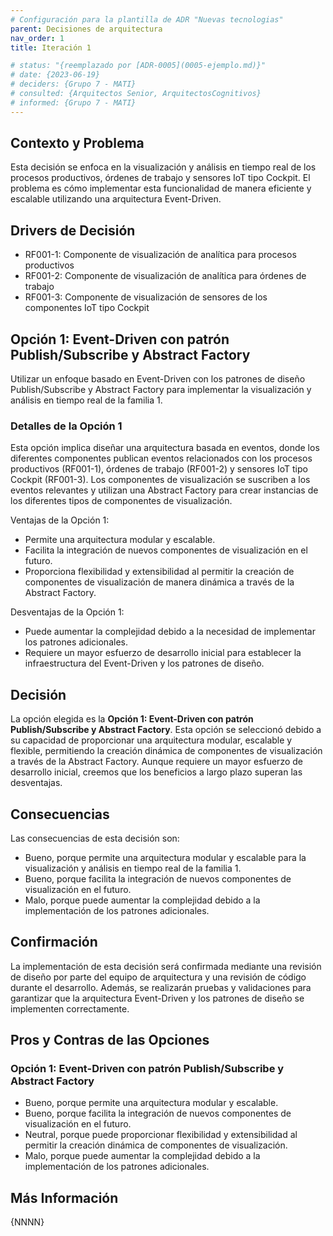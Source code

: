 ```yaml
---
# Configuración para la plantilla de ADR "Nuevas tecnologias"
parent: Decisiones de arquitectura
nav_order: 1
title: Iteración 1

# status: "{reemplazado por [ADR-0005](0005-ejemplo.md)}"
# date: {2023-06-19}
# deciders: {Grupo 7 - MATI}
# consulted: {Arquitectos Senior, ArquitectosCognitivos}
# informed: {Grupo 7 - MATI}
---
```

## Contexto y Problema

Esta decisión se enfoca en la visualización y análisis en tiempo real de los procesos productivos, órdenes de trabajo y sensores IoT tipo Cockpit. El problema es cómo implementar esta funcionalidad de manera eficiente y escalable utilizando una arquitectura Event-Driven.

## Drivers de Decisión

* RF001-1: Componente de visualización de analítica para procesos productivos
* RF001-2: Componente de visualización de analítica para órdenes de trabajo
* RF001-3: Componente de visualización de sensores de los componentes IoT tipo Cockpit

## Opción 1: Event-Driven con patrón Publish/Subscribe y Abstract Factory

Utilizar un enfoque basado en Event-Driven con los patrones de diseño Publish/Subscribe y Abstract Factory para implementar la visualización y análisis en tiempo real de la familia 1.

### Detalles de la Opción 1

Esta opción implica diseñar una arquitectura basada en eventos, donde los diferentes componentes publican eventos relacionados con los procesos productivos (RF001-1), órdenes de trabajo (RF001-2) y sensores IoT tipo Cockpit (RF001-3). Los componentes de visualización se suscriben a los eventos relevantes y utilizan una Abstract Factory para crear instancias de los diferentes tipos de componentes de visualización.

Ventajas de la Opción 1:

* Permite una arquitectura modular y escalable.
* Facilita la integración de nuevos componentes de visualización en el futuro.
* Proporciona flexibilidad y extensibilidad al permitir la creación de componentes de visualización de manera dinámica a través de la Abstract Factory.

Desventajas de la Opción 1:

* Puede aumentar la complejidad debido a la necesidad de implementar los patrones adicionales.
* Requiere un mayor esfuerzo de desarrollo inicial para establecer la infraestructura del Event-Driven y los patrones de diseño.

## Decisión

La opción elegida es la **Opción 1: Event-Driven con patrón Publish/Subscribe y Abstract Factory**. Esta opción se seleccionó debido a su capacidad de proporcionar una arquitectura modular, escalable y flexible, permitiendo la creación dinámica de componentes de visualización a través de la Abstract Factory. Aunque requiere un mayor esfuerzo de desarrollo inicial, creemos que los beneficios a largo plazo superan las desventajas.

## Consecuencias

Las consecuencias de esta decisión son:

* Bueno, porque permite una arquitectura modular y escalable para la visualización y análisis en tiempo real de la familia 1.
* Bueno, porque facilita la integración de nuevos componentes de visualización en el futuro.
* Malo, porque puede aumentar la complejidad debido a la implementación de los patrones adicionales.

## Confirmación

La implementación de esta decisión será confirmada mediante una revisión de diseño por parte del equipo de arquitectura y una revisión de código durante el desarrollo. Además, se realizarán pruebas y validaciones para garantizar que la arquitectura Event-Driven y los patrones de diseño se implementen correctamente.

## Pros y Contras de las Opciones

### Opción 1: Event-Driven con patrón Publish/Subscribe y Abstract Factory

* Bueno, porque permite una arquitectura modular y escalable.
* Bueno, porque facilita la integración de nuevos componentes de visualización en el futuro.
* Neutral, porque puede proporcionar flexibilidad y extensibilidad al permitir la creación dinámica de componentes de visualización.
* Malo, porque puede aumentar la complejidad debido a la implementación de los patrones adicionales.

## Más Información

{NNNN}


